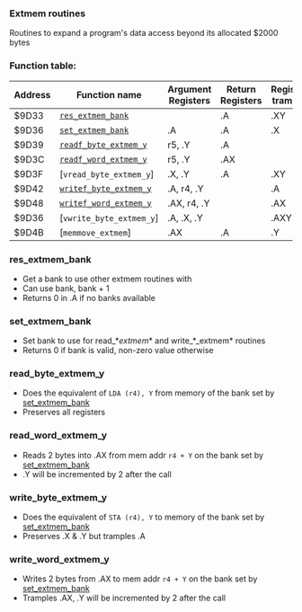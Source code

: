 ### Extmem routines

Routines to expand a program's data access beyond its allocated $2000 bytes

### Function table:
| Address | Function name | Argument Registers | Return Registers | Registers trampled |
|---------|---------------|--------------------|------------------|--------------------|
| $9D33 | [`res_extmem_bank`](#res_extmem_bank) | | .A | .XY |
| $9D36 | [`set_extmem_bank`](#set_extmem_bank) | .A | .A | .X |
| $9D39 | [`readf_byte_extmem_y`](#read_byte_extmem_y) | r5, .Y | .A | |
| $9D3C | [`readf_word_extmem_y`](#read_word_extmem_y) | r5, .Y | .AX | |
| $9D3F | [`vread_byte_extmem_y`] | .X, .Y | .A | .XY |
| $9D42 | [`writef_byte_extmem_y`](#write_byte_extmem_y) | .A, r4, .Y | | .A |
| $9D48 | [`writef_word_extmem_y`](#write_word_extmem_y) | .AX, r4, .Y | | .AX |
| $9D36 | [`vwrite_byte_extmem_y`] | .A, .X, .Y | | .AXY |
| $9D4B | [`memmove_extmem`] | .AX | .A | .Y |

### res_extmem_bank
- Get a bank to use other extmem routines with
- Can use bank, bank + 1
- Returns 0 in .A if no banks available

### set_extmem_bank
- Set bank to use for read_\*_extmem_\* and write_\*_extmem\* routines
- Returns 0 if bank is valid, non-zero value otherwise

### read_byte_extmem_y
- Does the equivalent of `LDA (r4), Y` from memory of the bank set by [set_extmem_bank](#set_extmem_bank)
- Preserves all registers

### read_word_extmem_y
- Reads 2 bytes into .AX from mem addr `r4 + Y` on the bank set by [set_extmem_bank](#set_extmem_bank)
- .Y will be incremented by 2 after the call

### write_byte_extmem_y
- Does the equivalent of `STA (r4), Y` to memory of the bank set by [set_extmem_bank](#set_extmem_bank)
- Preserves .X & .Y but tramples .A

### write_word_extmem_y
- Writes 2 bytes from .AX to mem addr `r4 + Y` on the bank set by [set_extmem_bank](#set_extmem_bank)
- Tramples .AX, .Y will be incremented by 2 after the call

